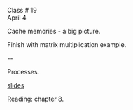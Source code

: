 <div class="lecture2">

<div class="column_date">
<p markdown="block">

Class # 19 <br>
April 4

</p>
</div>

<div class="column_materials">
<p markdown="block">

Cache memories -  a big picture.

Finish with matrix multiplication example.

--

Processes.

[slides](https://docs.google.com/presentation/d/1h7jwHuenCk9uCmY_Fornuy1_uuOId3rNSBP7lV5FAkY/present?token=AC4w5VgKClosBiAETr7kbhfZgiyyE-dvxg%3A1523387323535&includes_info_params=1#slide=id.g10f3b8246b_0_165)

</p>
</div>

<div class="column_assign">
<p markdown="block">

Reading: chapter 8.


</p>
</div>

</div>

